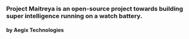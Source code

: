 ### Project Maitreya is an open-source project towards building super intelligence running on a watch battery.

#### by Aegix Technologies
